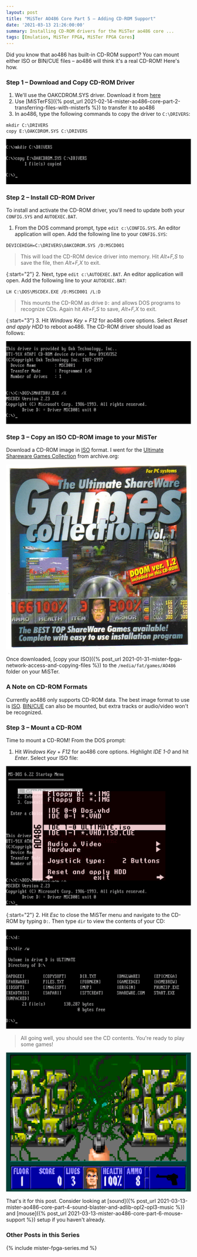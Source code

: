 ```yaml
---
layout: post
title: "MiSTer AO486 Core Part 5 – Adding CD-ROM Support"
date: '2021-03-13 21:26:00:00'
summary: Installing CD-ROM drivers for the MiSTer ao486 core ...
tags: [Emulation, MiSTer FPGA, MiSTer FPGA Cores]
---
```


Did you know that ao486 has built-in CD-ROM support? You can mount either ISO or BIN/CUE files – ao486 will think it's a real CD-ROM! Here's how.


### Step 1 – Download and Copy CD-ROM Driver

1. We'll use the OAKCDROM.SYS driver. Download it from <a href="https://www.computerhope.com/download/hardware.htm" target="_blank">here</a>
2. Use [MiSTerFS]({% post_url 2021-02-14-mister-ao486-core-part-2-transferring-files-with-misterfs %}) to transfer it to ao486
3. In ao486, type the following commands to copy the driver to <code>C:\DRIVERS</code>:

```
mkdir C:\DRIVERS
copy E:\OAKCDROM.SYS C:\DRIVERS
```

![](/img/posts/mister-ao486-cdrom-oakcdrom-sys-driver.png)


### Step 2 – Install CD-ROM Driver

To install and activate the CD-ROM driver, you'll need to update both your <code>CONFIG.SYS</code> and <code>AUTOEXEC.BAT</code>.

1. From the DOS command prompt, type <code>edit c:\CONFIG.SYS</code>. An editor application will open. Add the following line to your <code>CONFIG.SYS</code>:

````
DEVICEHIGH=C:\DRIVERS\OAKCDROM.SYS /D:MSCD001
````

<blockquote>This will load the CD-ROM device driver into memory. Hit <i>Alt+F,S</i> to save the file, then <i>Alt+F,X</i> to exit.</blockquote>

{:start="2"}
2. Next, type <code>edit c:\AUTOEXEC.BAT</code>. An editor application will open. Add the following line to your <code>AUTOEXEC.BAT</code>:

````
LH C:\DOS\MSCDEX.EXE /D:MSCD001 /L:D
````

<blockquote>This mounts the CD-ROM as drive <code>D:</code> and allows DOS programs to recognize CDs. Again hit <i>Alt+F,S</i> to save, <i>Alt+F,X</i> to exit.</blockquote>

{:start="3"}
3. Hit *Windows Key* + *F12* for ao486 core options. Select *Reset and apply HDD* to reboot ao486. The CD-ROM driver should load as follows:

![](/img/posts/mister-ao486-cdrom-oakcdrom-sys-driver-2.png)


### Step 3 – Copy an ISO CD-ROM image to your MiSTer

Download a CD-ROM image in <a href="https://en.wikipedia.org/wiki/Optical_disc_image" target="_blank">ISO</a> format. I went for the <a href="https://archive.org/details/cdrom-ultimate-shareware-games-1" target="_blank">Ultimate Shareware Games Collection</a> from archive.org:

![](/img/posts/ultimate-shareware-games-collection.jpg)

Once downloaded, [copy your ISO]({% post_url 2021-01-31-mister-fpga-network-access-and-copying-files %}) to the <code>/media/fat/games/AO486</code> folder on your MiSTer.


### A Note on CD-ROM Formats

Currently ao486 only supports CD-ROM data. The best image format to use is <a href="https://en.wikipedia.org/wiki/Optical_disc_image" target="_blank">ISO</a>. <a href="https://en.wikipedia.org/wiki/Cue_sheet_(computing)" target="_blank">BIN/CUE</a> can also be mounted, but extra tracks or audio/video won't be recognized. 


### Step 3 – Mount a CD-ROM

Time to mount a CD-ROM! From the DOS prompt:

1. Hit *Windows Key* + *F12* for ao486 core options. Highlight *IDE 1-0* and hit *Enter*. Select your ISO file:

![](/img/posts/mister-ao486-cdrom-choose-ide1-0-cd-rom-iso-bin-cue-2.png)

{:start="2"}
2. Hit *Esc* to close the MiSTer menu and navigate to the CD-ROM by typing <code>D:</code>. Then type <code>dir</code> to view the contents of your CD:

![](/img/posts/mister-ao486-cdrom-list-cd-rom-contents.png)

<blockquote>All going well, you should see the CD contents. You're ready to play some games!</blockquote>

![](/img/posts/mister-ao486-spear-of-destiny.png)

That's it for this post. Consider looking at [sound]({% post_url 2021-03-13-mister-ao486-core-part-4-sound-blaster-and-adlib-opl2-opl3-music %}) and [mouse]({% post_url 2021-03-13-mister-ao486-core-part-6-mouse-support %}) setup if you haven't already.


### Other Posts in this Series

{% include mister-fpga-series.md %}

